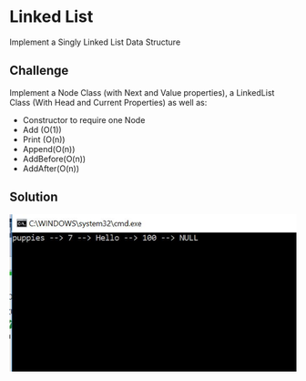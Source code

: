 # Linked List

Implement a Singly Linked List Data Structure

## Challenge
Implement a Node Class (with Next and Value properties), a LinkedList Class (With Head and Current Properties) as well as:
- Constructor to require one Node
- Add (O(1))
- Print (O(n))
- Append(O(n))
- AddBefore(O(n))
- AddAfter(O(n))

## Solution

![Lab05-LinkedList-ScreenCapture](https://github.com/ChristinaGislason/Data-Structures-andAlgorithms/blob/master/Assets/Lab05-LinkedList-ScreenCapture.JPG)
